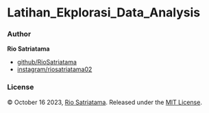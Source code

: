 # Latihan_Ekplorasi_Data_Analysis

### Author

**Rio Satriatama**

* [github/RioSatriatama](https://github.com/RioSatriatama)
* [instagram/riosatriatama02](https://www.instagram.com/riosatriatama02)

### License

© October 16 2023, [Rio Satriatama](https://github.com/RioSatriatama).
Released under the [MIT License](LICENSE).
